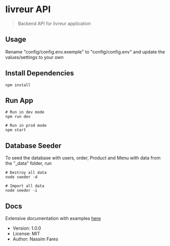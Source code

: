 # livreur API

> Backend API for livreur application

## Usage

Rename "config/config.env.exemple" to "config/config.env" and update the values/settings to your own

## Install Dependencies

```
npm install
```

## Run App

```
# Run in dev mode
npm run dev

# Run in prod mode
npm start
```

## Database Seeder

To seed the database with users, order, Product and Menu with data from the "\_data" folder, run

```
# Destroy all data
node seeder -d

# Import all data
node seeder -i
```
## Docs

Extensive documentation with examples [here](https://documenter.getpostman.com/view/12053773/Tzedf41x)

- Version: 1.0.0
- License: MIT
- Author: Nassim Fares
